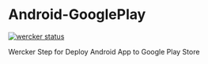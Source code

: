# Android-GooglePlay
[![wercker status](https://app.wercker.com/status/5a0872c468e1bffab0c796577f3117c3/m "wercker status")](https://app.wercker.com/project/bykey/5a0872c468e1bffab0c796577f3117c3)

Wercker Step for Deploy Android App to Google Play Store
